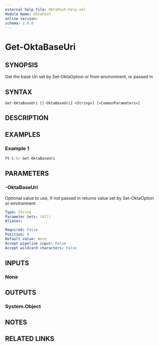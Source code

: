 ```yaml
---
external help file: OktaPosh-help.xml
Module Name: OktaPosh
online version:
schema: 2.0.0
---
```


# Get-OktaBaseUri

## SYNOPSIS
Get the base Uri set by Set-OktaOption or from environment, or passed in

## SYNTAX

```
Get-OktaBaseUri [[-OktaBaseUri] <String>] [<CommonParameters>]
```

## DESCRIPTION

## EXAMPLES

### Example 1
```powershell
PS C:\> Get-OktaBaseUri
```

## PARAMETERS

### -OktaBaseUri
Optional value to use, if not passed in returns value set by Set-OktaOption or environment

```yaml
Type: String
Parameter Sets: (All)
Aliases:

Required: False
Position: 0
Default value: None
Accept pipeline input: False
Accept wildcard characters: False
```

<!-- #include "./params/common-parameters.md" -->


## INPUTS

### None

## OUTPUTS

### System.Object
## NOTES

## RELATED LINKS

